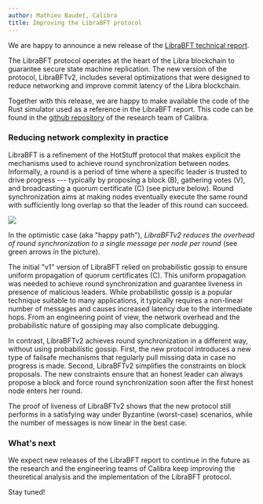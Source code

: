 ```yaml
---
author: Mathieu Baudet, Calibra
title: Improving the LibraBFT protocol
---
```

<script>
    let items = document.getElementsByClassName("post-meta");   
    for (var i = items.length - 1; i >= 0; i--) {
        if (items[i].innerHTML = '<p class="post-meta">August 14, 2019</p>') items[i].innerHTML = '<p class="post-meta">September 26, 2019</p>';
    }
</script>

We are happy to announce a new release of the [LibraBFT technical report](https://developers.libra.org/docs/state-machine-replication-paper).

The LibraBFT protocol operates at the heart of the Libra blockchain to guarantee secure state machine replication. The new version of the protocol, LibraBFTv2, includes several optimizations that were designed to reduce networking and improve commit latency of the Libra blockchain.

Together with this release, we are happy to make available the code of the Rust simulator used as a reference in the LibraBFT report. This code can be found in the [github repository](https://github.com/calibra/research) of the research team of Calibra.

### Reducing network complexity in practice

LibraBFT is a refinement of the HotStuff protocol that makes explicit the mechanisms used to achieve round synchronization between nodes. Informally, a round is a period of time where a specific leader is trusted to drive progress --- typically by proposing a block (B), gathering votes (V), and broadcasting a quorum certificate (C) (see picture below). Round synchronization aims at making nodes eventually execute the same round with sufficiently long overlap so that the leader of this round can succeed.

![](https://libra.org/wp-content/uploads/2019/09/libraBFT2.png)

In the optimistic case (aka "happy path"), *LibraBFTv2 reduces the
overhead of round synchronization to a single message per node per
round* (see green arrows in the picture).

The initial "v1" version of LibraBFT relied on probabilistic gossip to ensure uniform propagation of quorum certificates (C). This uniform propagation was needed to achieve round synchronization and guarantee liveness in presence of malicious leaders. While probabilistic gossip is a popular technique suitable to many applications, it typically requires a non-linear number of messages and causes increased latency due to the intermediate hops. From an engineering point of view, the network overhead and the probabilistic nature of gossiping may also complicate debugging.

In contrast, LibraBFTv2 achieves round synchronization in a different way, without using probabilistic gossip. First, the new protocol introduces a new type of failsafe mechanisms that regularly pull missing data in case no progress is made. Second, LibraBFTv2 simplifies the constraints on block proposals. The new constraints ensure that an honest leader can always propose a block and force round synchronization soon after the first honest node enters her round.

The proof of liveness of LibraBFTv2 shows that the new protocol still performs in a satisfying way under Byzantine (worst-case) scenarios, while the number of messages is now linear in the best case.

### What's next

We expect new releases of the LibraBFT report to continue in the future as the research and the engineering teams of Calibra keep improving the theoretical analysis and the implementation of the LibraBFT protocol.

Stay tuned!
